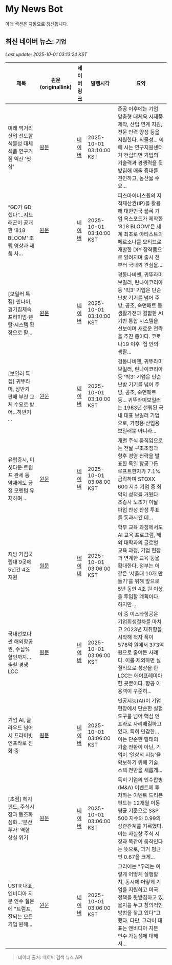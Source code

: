 # My News Bot

아래 섹션은 자동으로 갱신됩니다.

<!-- NEWS:START -->
## 최신 네이버 뉴스: `기업`
_Last update: 2025-10-01 03:13:24 KST_

| 제목 | 원문(originallink) | 네이버 링크 | 발행시각 | 요약 |
|---|---|---|---|---|
| 미래 먹거리 산업 선도할 식물성 대체식품 연구거점 익산 '첫 삽' | [원문](https://www.pointdaily.co.kr/news/articleView.html?idxno=272791) | [네이버](https://www.pointdaily.co.kr/news/articleView.html?idxno=272791) | 2025-10-01 03:10:00 KST | 준공 이후에는 기업 맞춤형 대체육 시제품 제작, 산업 연계 지원, 전문 인력 양성 등을 지원한다. 식물성... 이에 시는 연구지원센터가 건립되면 기업의 기술력과 경쟁력을 뒷받침해 매출 증대를 견인하고, 농산물 수요... |
| “GD가 GD했다”…지드래곤이 공개한 ‘818 BLOOM’ 조립 영상과 제품 사... | [원문](https://www.socialvalue.kr/news/view/1065549780821407) | [네이버](https://www.socialvalue.kr/news/view/1065549780821407) | 2025-10-01 03:10:00 KST | 피스마이너스원의 지적재산권(IP)을 활용해 대한민국 블록 기업 옥스포드가 제작한 ‘818 BLOOM’은 세계 최초로 아티스트의 페르소나를 모티브로 개발한 DIY 창작품으로 알려지며 출시 전부터 국내외 관심을... |
| [보일러 특집] 린나이, 경기침체속 프리미엄·렌탈·시스템 확장으로 활... | [원문](https://www.pinpointnews.co.kr/news/articleView.html?idxno=381725) | [네이버](https://www.pinpointnews.co.kr/news/articleView.html?idxno=381725) | 2025-10-01 03:10:00 KST | 경동나비엔, 귀뚜라미보일러, 린나이코리아 등 '빅3' 기업은 단순 난방 기기를 넘어 주방, 공조, 숙면매트 등 생활가전과 결합한 AI 기반 통합 시스템을 선보이며 새로운 전략을 추진 중이다. 코로나19 이후 '집 안의 생활... |
| [보일러 특집] 귀뚜라미, 상반기 판매 부진 교체 수요로 방어…하반기 ... | [원문](https://www.pinpointnews.co.kr/news/articleView.html?idxno=381721) | [네이버](https://www.pinpointnews.co.kr/news/articleView.html?idxno=381721) | 2025-10-01 03:10:00 KST | 경동나비엔, 귀뚜라미보일러, 린나이코리아 등 '빅3' 기업은 단순 난방 기기를 넘어 주방, 공조, 숙면매트 등...  귀뚜라미보일러는 1963년 설립된 국내 대표 보일러 기업으로, 가정용·산업용 보일러뿐 아니라... |
| 유럽증시, 미 셧다운·트럼프 관세 등 악재에도 긍정 모멘텀 유지하며 ... | [원문](https://www.newspim.com/news/view/20251001000010) | [네이버](https://www.newspim.com/news/view/20251001000010) | 2025-10-01 03:08:00 KST | 개별 주식 움직임으로는 전날 구조조정과 향후 경영 전략을 발표한 독일 항공그룹 루프트한자가 7.1% 급락하며 STOXX 600 지수 기업 중 최악의 성적을 거뒀다. 조종사 노조가 이날 파업 찬성 찬성 투표를 통과시킨 데... |
| 지방 거점국립대 9곳에 5년간 4조 지원 | [원문](https://www.donga.com/news/Society/article/all/20250930/132499763/2) | [네이버](https://n.news.naver.com/mnews/article/020/0003665032?sid=102) | 2025-10-01 03:06:00 KST | 학부 교육 과정에서도 AI 교육 프로그램, 해외 대학과의 글로벌 교육 과정, 기업 현장과 연계한 교육 등을 확대한다. 정부는 이 같은 ‘서울대 10개 만들기’를 위해 앞으로 5년 동안 4조 원 이상을 투입할 계획이다. 하지만... |
| 국내선보다 싼 해외항공권, 수십% 할인까지… 출혈 경쟁 LCC | [원문](https://www.donga.com/news/Economy/article/all/20250930/132498775/2) | [네이버](https://n.news.naver.com/mnews/article/020/0003665039?sid=101) | 2025-10-01 03:06:00 KST | 이 중 이스타항공은 기업회생절차를 마치고 2023년 재취항을 시작해 적자 폭이 576억 원에서 373억 원으로 줄어든 사례다. 이를 제외하면 실질적으로 성장을 한 LCC는 에어프레미아 한 곳뿐이다. 항공 이용객이 꾸준히... |
| 기업 AI, 클라우드 넘어서 프라이빗 인프라로 진화 중 | [원문](https://www.tokenpost.kr/news/ai/290592) | [네이버](https://www.tokenpost.kr/news/ai/290592) | 2025-10-01 03:06:00 KST | 인공지능(AI)이 기업 현장에서 단순한 실험 도구를 넘어 핵심 인프라로 자리매김하고 있다. 특히 민감한... 이는 단순한 형태의 기술 전환이 아닌, 기업이 ‘일상적 지능’을 확보하기 위해 기술 스택 전반을 새롭게... |
| [초점] 헤지펀드, 주식시장과 동조화 심화…'분산투자' 역할 상실 위기 | [원문](https://www.g-enews.com/view.php?ud=202509301803075427fbbec65dfb_1) | [네이버](https://www.g-enews.com/view.php?ud=202509301803075427fbbec65dfb_1) | 2025-10-01 03:06:00 KST | 특히 기업의 인수합병(M&A) 이벤트에 투자하는 이벤트 드리븐 펀드는 12개월 이동 평균 기준으로 S&P 500 지수와 0.99의 상관관계를 기록했다. 이는 사실상 주식 시장과 똑같이 움직인다는 뜻으로, 과거 평균인 0.67을 크게... |
| USTR 대표, 엔비디아 지분 인수 질문에 "트럼프, 잘되는 모든 기업 원해... | [원문](https://news.einfomax.co.kr/news/articleView.html?idxno=4377054) | [네이버](https://news.einfomax.co.kr/news/articleView.html?idxno=4377054) | 2025-10-01 03:06:00 KST | 그리어는 "우리는 이렇게 어떻게 실행할지, 동시에 어떻게 기업을 지원하고 미국 정책을 뒷받침하고 있을지를 두고 창의적인 방법을 찾고 있다"고 했다. 다만, 그리어 대표는 엔비디아 지분 인수 가능성에 대해서... |

> 데이터 출처: 네이버 검색 뉴스 API
<!-- NEWS:END -->

